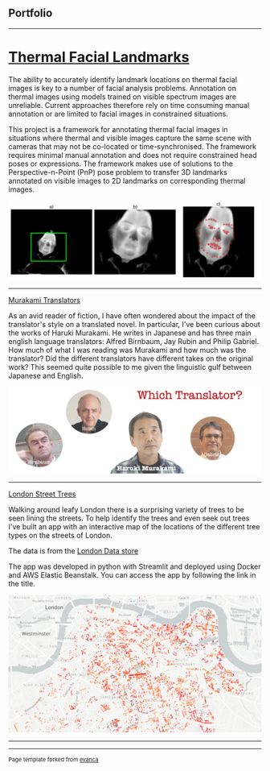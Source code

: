 ## Portfolio

---
# [Thermal Facial Landmarks](https://github.com/steven-mcdonald/thermal_facial_landmarks/blob/main/README.md)

The ability to accurately identify landmark locations on thermal facial images is key to a number of facial analysis problems. Annotation on thermal images using models trained on visible spectrum images are unreliable. Current approaches therefore rely on time consuming manual annotation or are limited to facial images in constrained situations. 

This project is a framework for annotating thermal facial images in situations where thermal and visible images capture the same scene with cameras that may not be co-located or time-synchronised. The framework requires minimal manual annotation and does not require constrained head poses or expressions. The framework makes use of solutions to the Perspective-n-Point (PnP) pose problem to transfer 3D landmarks annotated on visible images to 2D landmarks on corresponding thermal images.

<img src="images/resize_example.png?raw=true"/>

---
[Murakami Translators](https://medium.com/towards-data-science/which-translator-870bae18f3bf)

As an avid reader of fiction, I have often wondered about the impact of the translator's style on a translated novel. In particular, I've been curious about the works of Haruki Murakami. He writes in Japanese and has three main english language translators: Alfred Birnbaum, Jay Rubin and Philip Gabriel. How much of what I was reading was Murakami and how much was the translator? Did the different translators have different takes on the original work? This seemed quite possible to me given the linguistic gulf between Japanese and English.

<img src="images/Murakami_Title_Image.png?raw=true"/>

---
[London Street Trees](http://londonstreettrees-env-1.eba-xdmgcbk6.eu-west-2.elasticbeanstalk.com/)

Walking around leafy London there is a surprising variety of trees to be seen lining the streets. To help identify the trees and even seek out trees I've built an app with an interactive map of the locations of the different tree types on the streets of London.

The data is from the [London Data store](https://data.london.gov.uk/dataset/local-authority-maintained-trees)

The app was developed in python with Streamlit and deployed using Docker and AWS Elastic Beanstalk.
You can access the app by following the link in the title.

<img src="images/street_trees_map.png?raw=true"/>

---




---
<p style="font-size:11px">Page template forked from <a href="https://github.com/evanca/quick-portfolio">evanca</a></p>
<!-- Remove above link if you don't want to attibute -->
